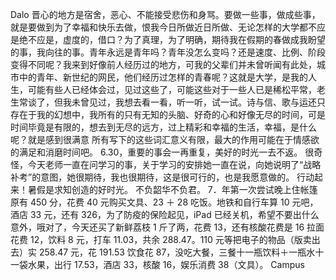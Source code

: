 Dalo 晋心的地方是宿舍，恶心、不能接受悲伤和身骂。要做一些事，做成些事，就是要做到为了幸福和快乐去做，恨我今日所做近日所做、无论怎样的大学都不应是绝不应是，虚度的，借口？为了真理，为了明确，期待我在假期的春做成我盼望的事，我向往的事。青年永远是青年吗？青年没怎么变吗？还是速度、比例、阶段变得不同呢？我来到好像前人经历过的地方，可我的父辈们并未曾听闻有此处，城市中的青年、新世纪的网民，他们经历过怎样的青春呢？这就是大学，是我的人生，可能有些人已经体会过，见过这些了，可能这些对于一些人已是稀松平常，老生常谈了，但我未曾见过，我想去看一看，听一听，试一试。诗与信、歌与运还只存在于我的幻想中，我所有的只有无知的头脑、好奇的心和好像无尽的时间，可是时间毕竟是有限的，想去到无尽的远方，过上精彩和幸福的生活，幸福，是什么呢？就是感到很满意
所有写下的这些词汇意义有限，最大的作用可能在于情感欲的满足和消磨时间吧。
6.30，重要的事会一再重复，美好的时光一去不返。
很奇怪，今天老师一直在问学习的事，关于学习的安排她一直在说，向她说明了“战略补考”的意图，她很期待，我也很期待，这是很可行的，也是我愿意做的。
行动起来！暑假是求知创造的好时光。
不负韶华不负君。
7．年第一次尝试晚上住帐篷原有 450 分，花费 40 元购买文具、23 ＋ 28 吃饭。地铁和自行车算 10 元吧，酒店 33 元，还有 326，为了防疫的保险起见，iPad 已经关机，希望不要出什么意外，哦对了，今天还买了新鲜荔枝 1 斤了两，花费 13，还有核酸花费是 16 拉面花费 12，饮料 8 元，打车 11.03，共余 288.47。110 元等把电子的物品（版卖出去）实 258.47 元，花 191.53 饮食花 87，没吃大餐，三餐十一瓶饮料＋一瓶水十一袋水果，出行 17.53，酒店 33，核酸 16，娱乐消费 38（文具）。
Campus
